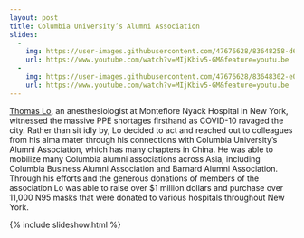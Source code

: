 ```yaml
---
layout: post
title: Columbia University’s Alumni Association
slides:
  -
    img: https://user-images.githubusercontent.com/47676628/83648258-d620e400-a583-11ea-9392-725f89da093b.jpg
    url: https://www.youtube.com/watch?v=MIjKbiv5-GM&feature=youtu.be
  -
    img: https://user-images.githubusercontent.com/47676628/83648302-e0db7900-a583-11ea-83ff-7f1d9058d72b.jpg
    url: https://www.youtube.com/watch?v=MIjKbiv5-GM&feature=youtu.be
---
```

  
[Thomas Lo](https://www.nytimes.com/interactive/2020/world/coronavirus-health-care-workers.html#item-thomas-lo), an anesthesiologist at Montefiore Nyack Hospital in New York, witnessed the massive PPE shortages firsthand as COVID-10 ravaged the city.  Rather than sit idly by, Lo decided to act and reached out to colleagues from his alma mater through his connections with Columbia University’s Alumni Association, which has many chapters in China.  He was able to mobilize many Columbia alumni associations across Asia, including Columbia Business Alumni Association and Barnard Alumni Association.  Through his efforts and the generous donations of members of the association Lo was able to raise over $1 million dollars and purchase over 11,000 N95 masks that were donated to various hospitals throughout New York.  

{% include slideshow.html %}
